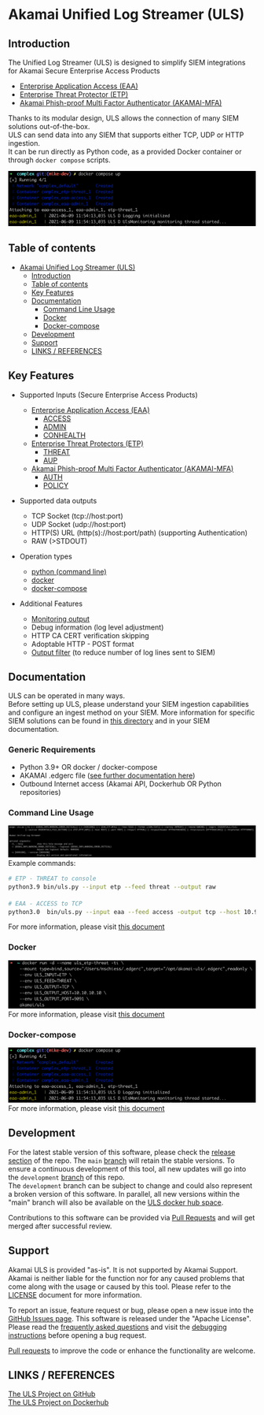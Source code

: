# Akamai Unified Log Streamer (ULS)

## Introduction

The Unified Log Streamer (ULS) is designed to simplify SIEM integrations for Akamai Secure Enterprise Access Products
- [Enterprise Application Access (EAA)](https://www.akamai.com/us/en/products/security/enterprise-application-access.jsp) 
- [Enterprise Threat Protector (ETP)](https://www.akamai.com/us/en/products/security/enterprise-threat-protector.jsp)
- [Akamai Phish-proof Multi Factor Authenticator (AKAMAI-MFA)](https://www.akamai.com/us/en/products/security/akamai-mfa.jsp)

Thanks to its modular design, ULS allows the connection of many SIEM solutions out-of-the-box.  
ULS can send data into any SIEM that supports either TCP, UDP or HTTP ingestion.  
It can be run directly as Python code, as a provided Docker container or through `docker compose` scripts.


![ULS docker compose usage](docs/images/ula_docker-compose_complex_example.png)


## Table of contents
- [Akamai Unified Log Streamer (ULS)](#akamai-unified-log-streamer-uls)
  - [Introduction](#introduction)
  - [Table of contents](#table-of-contents)
  - [Key Features](#key-features)
  - [Documentation](#documentation)
    - [Command Line Usage](#command-line-usage)
    - [Docker](#docker)
    - [Docker-compose](#docker-compose)
  - [Development](#development)
  - [Support](#support)
  - [LINKS / REFERENCES](#links--references)

## Key Features

- Supported Inputs (Secure Enterprise Access Products)
    - [Enterprise Application Access (EAA)](https://www.akamai.com/us/en/products/security/enterprise-application-access.jsp)
      - [ACCESS](docs/LOG_OVERVIEW.md#access-logs-access) 
      - [ADMIN](docs/LOG_OVERVIEW.md#admin-logs-admin)
      - [CONHEALTH](docs/LOG_OVERVIEW.md#connector-health-conhealth)
    - [Enterprise Threat Protectors (ETP)](https://www.akamai.com/us/en/products/security/enterprise-threat-protector.jsp)
      - [THREAT](docs/LOG_OVERVIEW.md#threat-log-threat)
      - [AUP](docs/LOG_OVERVIEW.md#accceptable-use-policy-logs-aup)
    - [Akamai Phish-proof Multi Factor Authenticator (AKAMAI-MFA)](https://www.akamai.com/us/en/products/security/akamai-mfa.jsp)
      - [AUTH](docs/LOG_OVERVIEW.md#authentication-logs-auth)
      - [POLICY](docs/LOG_OVERVIEW.md#policy-logs-policy)
  

- Supported data outputs
    - TCP Socket (tcp://host:port)
    - UDP Socket (udp://host:port)
    - HTTP(S) URL (http(s)://host:port/path) (supporting Authentication)
    - RAW (>STDOUT)


- Operation types
    - [python (command line)](./docs/COMMAND_LINE_USAGE.md)
    - [docker](./docs/DOCKER_USAGE.md)
    - [docker-compose](./docs/DOCKER-COMPOSE_USAGE.md)
 

- Additional Features
    - [Monitoring output](./docs/MONITORING.md)
    - Debug information (log level adjustment)
    - HTTP CA CERT verification skipping
    - Adoptable HTTP - POST format
    - [Output filter](docs/ADDITIONAL_FEATURES.md#filter---filter-feature) (to reduce number of log lines sent to SIEM)
  
## Documentation
ULS can be operated in many ways.  
Before setting up ULS, please understand your SIEM ingestion capabilities and configure an ingest method on your SIEM.
More information for specific SIEM solutions can be found in [this directory](./docs/SIEM/SIEM_OVERVIEW.md) and in your SIEM documentation.

### Generic Requirements
- Python 3.9+ OR docker / docker-compose 
- AKAMAI .edgerc file ([see further documentation here](docs/AKAMAI_API_CREDENTIALS.md))
- Outbound Internet access (Akamai API, Dockerhub OR Python repositories)


### Command Line Usage
![ULS command line usage](docs/images/uls_cli_help_example.png)  
Example commands:
```bash
# ETP - THREAT to console
python3.9 bin/uls.py --input etp --feed threat --output raw

# EAA - ACCESS to TCP
python3.0  bin/uls.py --input eaa --feed access -output tcp --host 10.99.10.99 --port 8081
```
For more information, please visit [this document](./docs/COMMAND_LINE_USAGE.md)

### Docker
![ULS docker usage](docs/images/uls_docker_etp_threat_example.png)  
For more information, please visit [this document](./docs/DOCKER_USAGE.md)

### Docker-compose
![ULS docker compose usage](docs/images/ula_docker-compose_complex_example.png)  
For more information, please visit [this document](./docs/DOCKER-COMPOSE_USAGE.md)


## Development

For the latest stable version of this software, please check the [release section](https://github.com/akamai/uls/releases) of the repo. The `main` [branch](https://github.com/akamai/uls) will retain the stable versions.
To ensure a continuous development of this tool, all new updates will go into the `development` [branch](https://github.com/akamai/uls/tree/development) of this repo.  
The `development` branch can be subject to change and could also represent a broken version of this software.
In parallel, all new versions within the "main" branch will also be available on the [ULS docker hub space](https://hub.docker.com/repository/docker/akamai/uls).

Contributions to this software can be provided via [Pull Requests](https://docs.github.com/en/github/collaborating-with-pull-requests/proposing-changes-to-your-work-with-pull-requests/about-pull-requests) and will get merged after successful review. 

## Support

Akamai ULS is provided "as-is". It is not supported by Akamai Support. Akamai is neither liable for the function nor for any caused problems that come along with the usage or caused by this tool. Please refer to the [LICENSE](./LICENSE) document for more information.

To report an issue, feature request or bug, please open a new issue into the [GitHub Issues page](https://github.com/akamai/uls/issues).
This software is released under the "Apache License". Please read the [frequently asked questions](docs/FAQ.md) and visit the [debugging instructions](./docs/DEBUGGING.md) before opening a bug request.  

[Pull requests](#development) to improve the code or enhance the functionality are welcome.

## LINKS / REFERENCES
[The ULS Project on GitHub](https://github.com/akamai/uls)  
[The ULS Project on Dockerhub](https://hub.docker.com/r/akamai/uls)
